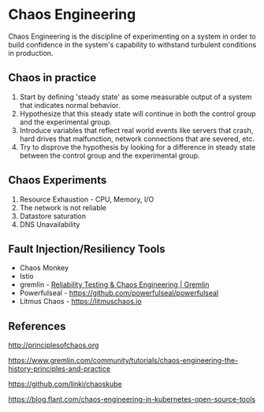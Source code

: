 # Chaos Engineering

Chaos Engineering is the discipline of experimenting on a system in order to build confidence in the system's capability to withstand turbulent conditions in production.

## Chaos in practice

1. Start by defining 'steady state' as some measurable output of a system that indicates normal behavior.
2. Hypothesize that this steady state will continue in both the control group and the experimental group.
3. Introduce variables that reflect real world events like servers that crash, hard drives that malfunction, network connections that are severed, etc.
4. Try to disprove the hypothesis by looking for a difference in steady state between the control group and the experimental group.

## Chaos Experiments

1. Resource Exhaustion - CPU, Memory, I/O
2. The network is not reliable
3. Datastore saturation
4. DNS Unavailability

## Fault Injection/Resiliency Tools

- Chaos Monkey
- Istio
- gremlin - [Reliability Testing & Chaos Engineering | Gremlin](https://www.gremlin.com/)
- Powerfulseal - https://github.com/powerfulseal/powerfulseal
- Litmus Chaos - https://litmuschaos.io

## References

http://principlesofchaos.org

https://www.gremlin.com/community/tutorials/chaos-engineering-the-history-principles-and-practice

https://github.com/linki/chaoskube

https://blog.flant.com/chaos-engineering-in-kubernetes-open-source-tools
